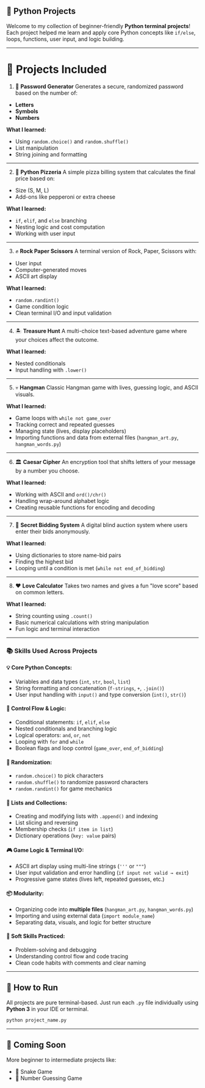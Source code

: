 ## 🐍 Python Projects

Welcome to my collection of beginner-friendly **Python terminal projects**!
Each project helped me learn and apply core Python concepts like `if/else`, loops, functions, user input, and logic building.

---

# 📁 Projects Included

1. 🔐 **Password Generator**
   Generates a secure, randomized password based on the number of:

* **Letters**
* **Symbols**
* **Numbers**

**What I learned:**

* Using `random.choice()` and `random.shuffle()`
* List manipulation
* String joining and formatting

---

2. 🍕 **Python Pizzeria**
   A simple pizza billing system that calculates the final price based on:

* Size (S, M, L)
* Add-ons like pepperoni or extra cheese

**What I learned:**

* `if`, `elif`, and `else` branching
* Nesting logic and cost computation
* Working with user input

---

3. ✊ **Rock Paper Scissors**
   A terminal version of Rock, Paper, Scissors with:

* User input
* Computer-generated moves
* ASCII art display

**What I learned:**

* `random.randint()`
* Game condition logic
* Clean terminal I/O and input validation

---

4. 🏝️ **Treasure Hunt**
   A multi-choice text-based adventure game where your choices affect the outcome.

**What I learned:**

* Nested conditionals
* Input handling with `.lower()`

---

5. 💀 **Hangman**
   Classic Hangman game with lives, guessing logic, and ASCII visuals.

**What I learned:**

* Game loops with `while not game_over`
* Tracking correct and repeated guesses
* Managing state (lives, display placeholders)
* Importing functions and data from external files (`hangman_art.py`, `hangman_words.py`)

---

6. 🏛️ **Caesar Cipher**
   An encryption tool that shifts letters of your message by a number you choose.

**What I learned:**

* Working with ASCII and `ord()/chr()`
* Handling wrap-around alphabet logic
* Creating reusable functions for encoding and decoding

---

7. 🧾 **Secret Bidding System**
   A digital blind auction system where users enter their bids anonymously.

**What I learned:**

* Using dictionaries to store name-bid pairs
* Finding the highest bid
* Looping until a condition is met (`while not end_of_bidding`)

---

8. ❤️ **Love Calculator**
   Takes two names and gives a fun "love score" based on common letters.

**What I learned:**

* String counting using `.count()`
* Basic numerical calculations with string manipulation
* Fun logic and terminal interaction

---

### 📚 Skills Used Across Projects

#### 💡 Core Python Concepts:

* Variables and data types (`int`, `str`, `bool`, `list`)
* String formatting and concatenation (`f-strings`, `+`, `.join()`)
* User input handling with `input()` and type conversion (`int()`, `str()`)

#### 🔁 Control Flow & Logic:

* Conditional statements: `if`, `elif`, `else`
* Nested conditionals and branching logic
* Logical operators: `and`, `or`, `not`
* Looping with `for` and `while`
* Boolean flags and loop control (`game_over`, `end_of_bidding`)

#### 🔀 Randomization:

* `random.choice()` to pick characters
* `random.shuffle()` to randomize password characters
* `random.randint()` for game mechanics

#### 🧩 Lists and Collections:

* Creating and modifying lists with `.append()` and indexing
* List slicing and reversing
* Membership checks (`if item in list`)
* Dictionary operations (`key: value` pairs)

#### 🎮 Game Logic & Terminal I/O:

* ASCII art display using multi-line strings (`'''` or `"""`)
* User input validation and error handling (`if input not valid → exit`)
* Progressive game states (lives left, repeated guesses, etc.)

#### 📦 Modularity:

* Organizing code into **multiple files** (`hangman_art.py`, `hangman_words.py`)
* Importing and using external data (`import module_name`)
* Separating data, visuals, and logic for better structure

#### 🧠 Soft Skills Practiced:

* Problem-solving and debugging
* Understanding control flow and code tracing
* Clean code habits with comments and clear naming

---

## 💬 How to Run

All projects are pure terminal-based.
Just run each `.py` file individually using **Python 3** in your IDE or terminal.

```bash
python project_name.py
```

---

## 🔧 Coming Soon

More beginner to intermediate projects like:

* 🐍 Snake Game
* 🧠 Number Guessing Game


